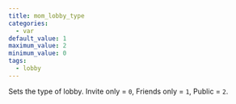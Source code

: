 ```yaml
---
title: mom_lobby_type
categories:
  - var
default_value: 1
maximum_value: 2
minimum_value: 0
tags:
  - lobby
---
```


Sets the type of lobby. Invite only = `0`, Friends only = `1`, Public = `2`.
